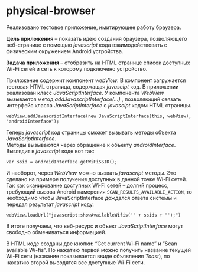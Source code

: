 # physical-browser


Реализовано тестовое приложение, имитирующее работу браузера. 

**Цель приложения** – показать идею создания браузера, позволяющего веб-странице с помощью _javascript_ кода взаимодействовать c физическим окружением Android устройства.

**Задача приложения** – отобразить на HTML странице список доступных Wi-Fi сетей и сеть к которому подключено устройство. 

Приложение содержит компонент _webView_. В компонент загружается тестовая HTML страница, содержащая _javascipt_ код. 
В приложении реализован класс _JavaScriptInterface_. У компонента _WebView_ вызывается метод _addJavascriptInterface(…)_ ,
позволяющий связать интерфейс класса _JavaScriptInterface_ с _javascipt_ кодом HTML страницы.

`webView.addJavascriptInterface(new JavaScriptInterface(this, webView), "androidInterface");`
	
Теперь _javascript_ код страницы сможет вызывать методы объекта _JavaScriptInterface_.  
Методы вызываются через обращение к объекту _androidInterface_. Выглядит в _javascript_ коде вот так:

`var ssid = androidInterface.getWiFiSSID();`

И наоборот, через _WebView_ можно вызвать _javascript_ методы. 
Это сделано на примере получения доступных в данной точке Wi-Fi сетей. 
Так как сканирование доступных Wi-Fi сетей – долгий процесс, требующий вызова Android намерения `SCAN_RESULTS_AVAILABLE_ACTION`,
то необходимо чтобы JavaScriptInterface дождался ответа системы и передал результат _javascript_ коду. 

`webView.loadUrl("javascript:showAvailableWifis('" + ssids + "');")`

В итоге получаем, что веб-ресурс и объект _JavaScriptInterface_ могут свободно обмениваться информацией. 

В HTML коде созданы две кнопки: “Get current Wi-Fi name” и “Scan available Wi-fis”. 
По нажатию первой можно получить название текущей Wi-Fi сети (название показывается ввиде объявления _Toast_), 
по нажатию второй выводятся все доступные Wi-Fi сети.

   

